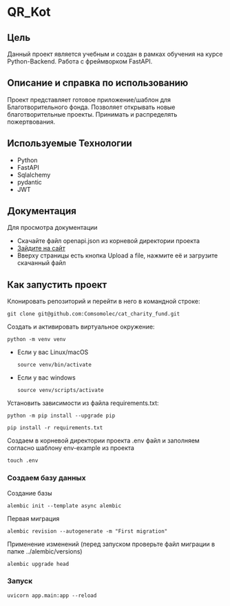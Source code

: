 # QR_Kot

## Цель
Данный проект является учебным и создан в рамках обучения на курсе Python-Backend.
Работа с фреймворком FastAPI.

## Описание и справка по использованию
Проект представляет готовое приложение/шаблон для Благотворительного фонда.
Позволяет открывать новые благотворительные проекты.
Принимать и распределять пожертвования.

## Используемые Технологии
- Python
- FastAPI
- Sqlalchemy
- pydantic
- JWT

## Документация
Для просмотра документации
* Скачайте файл openapi.json из корневой директории проекта
* <a href="https://redocly.github.io/redoc/" target="_blank">Зайдите на сайт</a>
* Вверху страницы есть кнопка Upload a file, нажмите её и загрузите скачанный файл


## Как запустить проект
Клонировать репозиторий и перейти в него в командной строке:

```
git clone git@github.com:Comsomolec/cat_charity_fund.git
```

Cоздать и активировать виртуальное окружение:

```
python -m venv venv
```

* Если у вас Linux/macOS

    ```
    source venv/bin/activate
    ```

* Если у вас windows

    ```
    source venv/scripts/activate
    ```

Установить зависимости из файла requirements.txt:

```
python -m pip install --upgrade pip
```

```
pip install -r requirements.txt
```

Создаем в корневой директории проекта .env файл и заполняем согласно шаблону env-example из проекта

```
touch .env
```

### Создаем базу данных

Создание базы

```
alembic init --template async alembic
```

Первая миграция
```
alembic revision --autogenerate -m "First migration"
```

Применение изменений (перед запуском проверьте файл миграции в папке ../alembic/versions)
```
alembic upgrade head
```

### Запуск
```
uvicorn app.main:app --reload
```